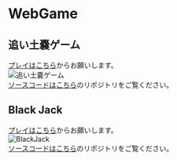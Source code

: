 # WebGame

## 追い土嚢ゲーム

[プレイはこちら](https://mak1a.github.io/WebGame/OiDonou/OiDonouWeb.html)からお願いします。<br>
![追い土嚢ゲーム](https://mak1a.github.io/WebGame/OiDonou/OiDonouTitle.jpg)<br>
[ソースコードはこちら](https://github.com/mak1a/Oidonou)のリポジトリをご覧ください。

## Black Jack
[プレイはこちら](https://mak1a.github.io/WebGame/BlackJack/BlackJackWeb.html)からお願いします。<br>
![BlackJack](https://mak1a.github.io/WebGame/BlackJack/BlackJack.jpg)<br>
[ソースコードはこちら](https://github.com/mak1a/BlackJack)のリポジトリをご覧ください。
